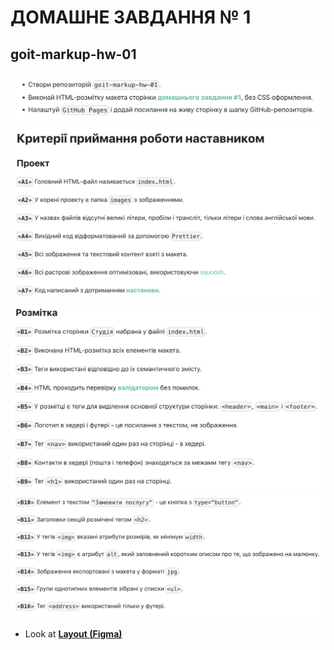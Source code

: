 # ДОМАШНЕ ЗАВДАННЯ № 1

## goit-markup-hw-01

![GitHub actions settings](./assets/task-1.png)
![GitHub actions settings](./assets/task-2.png)
![GitHub actions settings](./assets/task-3.png)
![GitHub actions settings](./assets/task-4.png)

- Look at
  [**Layout (Figma)**](<https://www.figma.com/file/1ehrLBauvVFu4mVhxsHzyZ/Web-Studio-(Version-2.1)?node-id=0%3A1&t=iuCRGoYUQO78fuNq-0>)
